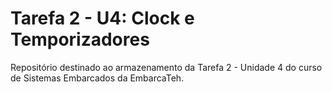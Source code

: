 # Tarefa 2 - U4: Clock e Temporizadores

Repositório destinado ao armazenamento da Tarefa 2 - Unidade 4 do curso de Sistemas Embarcados da EmbarcaTeh. 


